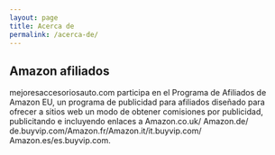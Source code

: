 ```yaml
---
layout: page
title: Acerca de 
permalink: /acerca-de/
---
```


<h2>Amazon afiliados</h2>

<p>mejoresaccesoriosauto.com participa en el Programa de Afiliados de Amazon EU, un programa de publicidad para afiliados diseñado para ofrecer a sitios web un modo de obtener comisiones por publicidad, publicitando e incluyendo enlaces a Amazon.co.uk/ Amazon.de/ de.buyvip.com/Amazon.fr/Amazon.it/it.buyvip.com/ Amazon.es/es.buyvip.com.</p>

